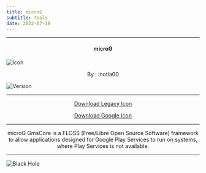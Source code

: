 ```yaml
---
title: microG
subtitle: Tools
date: 2022-07-18
---
```

---

<h4> <p align="center"> microG </p> </h4>

![Icon](https://rb.gy/viyvym)

<p align="center"> By : inotia00 </p>

![Version](https://rb.gy/wk2zzw)

---

<p align ="center">
<a href="https://rb.gy/gprxec" class="btn btn-outline-success"> Download Legacy Icon </a>
</p>

<p align ="center">
<a href="https://rb.gy/x8quqt" class="btn btn-outline-success"> Download Google Icon </a>
</p>

---

<p align="center">
microG GmsCore is a FLOSS (Free/Libre Open Source Software) framework to allow applications designed for Google Play Services to run on systems, where Play Services is not available.
</p>

---

![Black Hole](https://rb.gy/z0dyyw)
